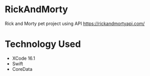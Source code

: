 # RickAndMorty
Rick and Morty pet project using API https://rickandmortyapi.com/

# Technology Used
- XCode 16.1
- Swift
- CoreData
